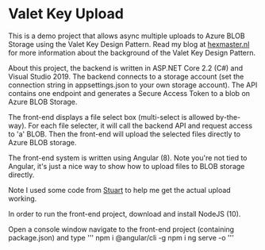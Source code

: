 # Valet Key Upload
This is a demo project that allows async multiple uploads to Azure BLOB Storage using the Valet Key Design Pattern. Read my blog at [hexmaster.nl](https://hexmaster.nl/article/valet-key-pattern-in-azure) for more information about the background of the Valet Key Design Pattern.

About this project, the backend is written in ASP.NET Core 2.2 (C#) and Visual Studio 2019. The backend connects to a storage account (set the connection string in appsettings.json to your own storage account). The API contains one endpoint and generates a Secure Access Token to a blob on Azure BLOB Storage.

The front-end displays a file select box (multi-select is allowed by-the-way). For each file selecter, it will call the backend API and request access to 'a' BLOB. Then the front-end will upload the selected files directly to Azure BLOB storage.

The front-end system is written using Angular (8). Note you're not tied to Angular, it's just a nice way to show how to upload files to BLOB storage directly.

Note I used some code from [Stuart](https://github.com/stottle-uk/stottle-angular-blob-storage-upload) to help me get the actual upload working.

In order to run the front-end project, download and install NodeJS (10).

Open a console window navigate to the front-end project (containing package.json) and type
'''
npm i @angular/cli -g
npm i
ng serve -o
'''
